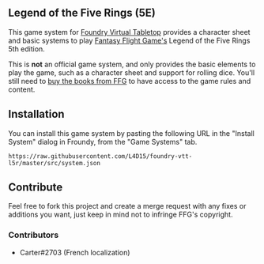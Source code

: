 Legend of the Five Rings (5E)
-------------------

This game system for [Foundry Virtual Tabletop](https://foundryvtt.com/) provides a character sheet and basic systems to play [Fantasy Flight Game's](https://www.fantasyflightgames.com/en/index/) Legend of the Five Rings 5th edition.

This is **not** an official game system, and only provides the basic elements to play the game, such as a character sheet and support for rolling dice. You'll still need to [buy the books from FFG](https://www.fantasyflightgames.com/en/legend-of-the-five-rings-roleplaying-game/) to have access to the game rules and content.

## Installation

You can install this game system by pasting the following URL in the "Install System" dialog in Froundy, from the "Game Systems" tab.

`https://raw.githubusercontent.com/L4D15/foundry-vtt-l5r/master/src/system.json`

## Contribute

Feel free to fork this project and create a merge request with any fixes or additions you want, just keep in mind not to infringe FFG's copyright.

### Contributors

- Carter#2703 (French localization)